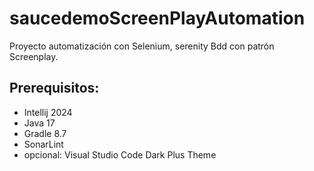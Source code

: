 # saucedemoScreenPlayAutomation
Proyecto automatización con Selenium, serenity Bdd  con patrón Screenplay.

## Prerequisitos:
- Intellij 2024
- Java 17
- Gradle 8.7
- SonarLint
- opcional: Visual Studio Code Dark Plus Theme
